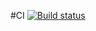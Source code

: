 #CI [![Build status](https://ci.appveyor.com/api/projects/status/81ynbba5qxany8ni?svg=true)](https://ci.appveyor.com/project/0spailona/credit-card-validator)

